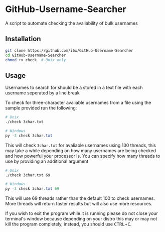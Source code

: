 # GitHub-Username-Searcher
A script to automate checking the avaliability of bulk usernames

## Installation
```bash
git clone https://github.com/i6x/GitHub-Username-Searcher
cd GitHub-Username-Searcher
chmod +x check  # Unix only
```
## Usage
Usernames to search for should be a stored in a text file with each username seperated by a line break

To check for three-character avaliable usernames from a file using the sample provided run the following:
```bash
# Unix
./check 3char.txt
```
```powershell
# Windows
py -3 check 3char.txt
```
This will check `3char.txt` for avaliable usernames using 100 threads, this may take a while depending on how many usernames are being checked and how powerful your processor is. You can specify how many threads to use by providing an additional argument
```bash
# Unix
./check 3char.txt 69
```
```powershell
# Windows
py -3 check 3char.txt 69
```
This will use 69 threads rather than the default 100 to check usernames. More threads will return faster results but will also use more resources. 

If you wish to exit the program while it is running please do not close your terminal's window because depending on your distro this may or may not kill the program completely, instead, you should use <kbd>CTRL</kbd>+<kbd>C</kbd>.


